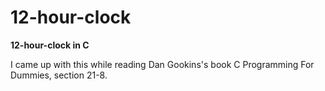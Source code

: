 # 12-hour-clock
**12-hour-clock in C**

I came up with this while reading Dan Gookins's book C Programming For Dummies, section 21-8.  


